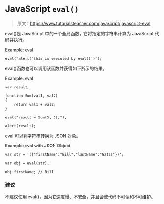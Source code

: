 # JavaScript `eval()`

> 原文：<https://www.tutorialsteacher.com/javascript/javascript-eval>

eval()是 JavaScript 中的一个全局函数，它将指定的字符串计算为 JavaScript 代码并执行。

Example: eval

```
eval("alert('this is executed by eval()')"); 
```

eval()函数也可以调用该函数并获得如下所示的结果。

Example: eval

```
var result;

function Sum(val1, val2)
{
    return val1 + val2;
}

eval("result = Sum(5, 5);");

alert(result); 
```

eval 可以将字符串转换为 JSON 对象。

Example: eval with JSON Object

```
var str = '({"firstName":"Bill","lastName":"Gates"})';

var obj = eval(str);

obj.firstName; // Bill 
```

### 建议

不建议使用 eval()，因为它速度慢、不安全，并且会使代码不可读和不可维护。